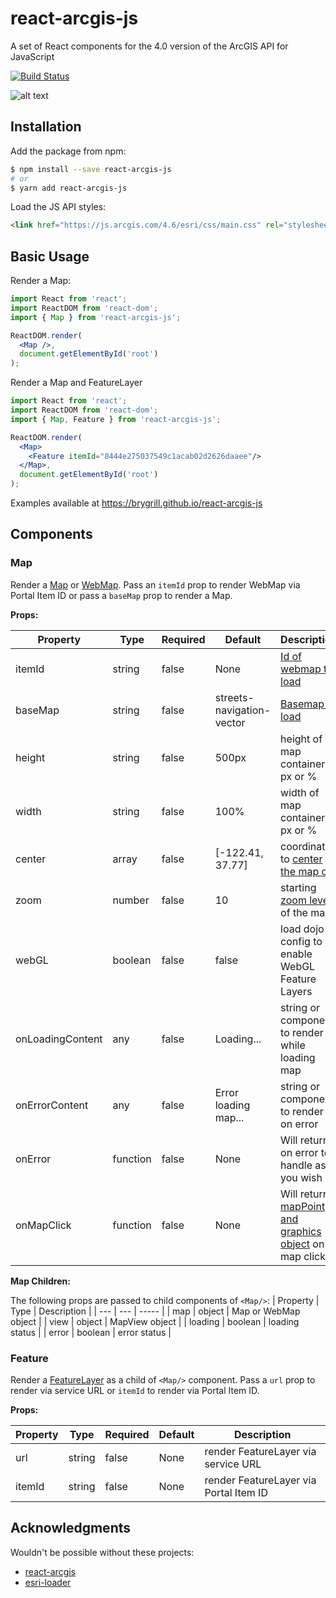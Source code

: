 # react-arcgis-js
A set of React components for the 4.0 version of the ArcGIS API for JavaScript

[![Build Status](https://travis-ci.org/brygrill/react-arcgis-js.svg?branch=master)](https://travis-ci.org/brygrill/react-arcgis-js)

![alt text](https://user-images.githubusercontent.com/14791048/38412403-4c881140-3957-11e8-8208-436efeec1b43.png "react-arcgis-js map screenshot")

## Installation
Add the package from npm:
```bash
$ npm install --save react-arcgis-js
# or
$ yarn add react-arcgis-js
```

Load the JS API styles:
```html
<link href="https://js.arcgis.com/4.6/esri/css/main.css" rel="stylesheet">
```

## Basic Usage
Render a Map:
```jsx
import React from 'react';
import ReactDOM from 'react-dom';
import { Map } from 'react-arcgis-js';

ReactDOM.render(
  <Map />,
  document.getElementById('root')
);
```

Render a Map and FeatureLayer
```jsx
import React from 'react';
import ReactDOM from 'react-dom';
import { Map, Feature } from 'react-arcgis-js';

ReactDOM.render(
  <Map>
    <Feature itemId="8444e275037549c1acab02d2626daaee"/>
  </Map>,
  document.getElementById('root')
);
```
Examples available at https://brygrill.github.io/react-arcgis-js

## Components
### Map
Render a [Map](https://developers.arcgis.com/javascript/latest/api-reference/esri-Map.html) or [WebMap](https://developers.arcgis.com/javascript/latest/api-reference/esri-WebMap.html). Pass an `itemId` prop to render WebMap via Portal Item ID or pass a `baseMap` prop to render a Map.

__Props:__  

| Property | Type | Required | Default | Description |
| --- | --- | --- | --- | ----- |
| itemId | string | false | None | [Id of webmap to load](https://developers.arcgis.com/javascript/latest/api-reference/esri-WebMap.html#portalItem) |
| baseMap | string | false | streets-navigation-vector | [Basemap to load](https://developers.arcgis.com/javascript/latest/api-reference/esri-Map.html#basemap) |
| height | string | false | 500px | height of map container in px or % |
| width | string | false | 100% | width of map container in px or % |
| center | array | false | [-122.41, 37.77] | coordinates to [center the map on](https://developers.arcgis.com/javascript/latest/api-reference/esri-views-MapView.html#center) |
| zoom | number | false | 10 | starting [zoom level](https://developers.arcgis.com/javascript/latest/api-reference/esri-views-MapView.html#zoom) of the map |
| webGL | boolean | false | false | load dojo config to enable WebGL Feature Layers |
| onLoadingContent | any | false | Loading... | string or component to render while loading map |
| onErrorContent | any | false | Error loading map... | string or component to render on error |
| onError | function | false | None | Will return on error to handle as you wish |
| onMapClick | function | false | None | Will return [mapPoint and graphics object](https://developers.arcgis.com/javascript/latest/api-reference/esri-views-MapView.html#HitTestResult) on map click |

__Map Children:__  

The following props are passed to child components of `<Map/>`:
| Property | Type | Description |
| --- | --- | ----- |
| map | object | Map or WebMap object |
| view | object | MapView object |
| loading | boolean | loading status |
| error | boolean | error status |

### Feature
Render a [FeatureLayer](https://developers.arcgis.com/javascript/latest/api-reference/esri-layers-FeatureLayer.html) as a child of `<Map/>` component. Pass a `url` prop to render via service URL or `itemId` to render via Portal Item ID.

__Props:__  

| Property | Type | Required | Default | Description |
| --- | --- | --- | --- | ---  |
| url | string | false | None | render FeatureLayer via service URL |
| itemId | string | false | None | render FeatureLayer via Portal Item ID |

## Acknowledgments
Wouldn't be possible without these projects:
- [react-arcgis](https://github.com/nicksenger/react-arcgis)
- [esri-loader](https://github.com/Esri/esri-loader)
